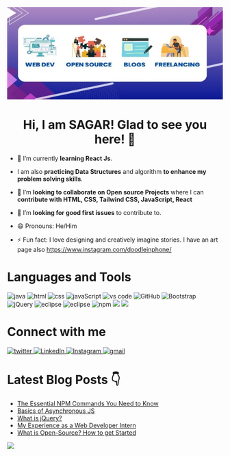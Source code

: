 

<div align = "center">
        <img src="resized-image-Promo.jpeg">
        <h1>Hi, I am SAGAR! Glad to see you here! 👋</h1>
</div> 

- 🌱 I’m currently **learning React Js**.

- I am also **practicing Data Structures** and algorithm **to enhance my problem solving skills**.

- 👯 I’m **looking to collaborate on Open source Projects** where I can **contribute with HTML, CSS, Tailwind CSS, JavaScript, React**

- 🤔 I’m **looking for good first issues** to contribute to.

- 😄 Pronouns: He/Him

- ⚡ Fun fact: I love designing and creatively imagine stories. I have an art page also https://www.instagram.com/doodleinphone/


# Languages and Tools
<img src="https://raw.githubusercontent.com/bablubambal/All_logo_and_pictures/1ac69ce5fbc389725f16f989fa53c62d6e1b4883/programming%20languages/java.svg"
alt="java" 
height="60px"> 
<img src="https://raw.githubusercontent.com/bablubambal/All_logo_and_pictures/1ac69ce5fbc389725f16f989fa53c62d6e1b4883/social%20icons/html5.svg"
alt="html" 
height="60px">
<img src="https://raw.githubusercontent.com/bablubambal/All_logo_and_pictures/1ac69ce5fbc389725f16f989fa53c62d6e1b4883/social%20icons/css3.svg"
alt="css" 
height="60px">
<img src="https://raw.githubusercontent.com/bablubambal/All_logo_and_pictures/1ac69ce5fbc389725f16f989fa53c62d6e1b4883/social%20icons/javascript.svg"
alt="javaScript" 
height="60px">
<img src="https://raw.githubusercontent.com/bablubambal/All_logo_and_pictures/62487087dc4f4f5efee637addbc67a16dd374bf6/text%20editors/vscode.svg"
alt="vs code" 
height="60px">
<img src="https://raw.githubusercontent.com/bablubambal/All_logo_and_pictures/main/cloud/github.svg"
alt="GitHub" 
height="60px">
<img src="https://raw.githubusercontent.com/bablubambal/All_logo_and_pictures/main/frameworks/boostrap.svg"
alt="Bootstrap" 
height="60px">
<img src="https://raw.githubusercontent.com/bablubambal/All_logo_and_pictures/main/frameworks/jquery.svg"
alt="jQuery" 
height="60px">
<img src="https://github.com/bablubambal/All_logo_and_pictures/blob/7c0ac2ceb9f9d24992ec393d11fa7337d2f92466/ides/eclipse.png"
alt="eclipse" 
height="60px">
<img src="https://github.com/bablubambal/All_logo_and_pictures/blob/7c0ac2ceb9f9d24992ec393d11fa7337d2f92466/others/git.svg"
alt="eclipse" 
height="60px">
<img src="https://raw.githubusercontent.com/bablubambal/All_logo_and_pictures/main/others/npm.svg" alt="npm" height="60px">
<img src="https://raw.githubusercontent.com/bablubambal/All_logo_and_pictures/main/frameworks/nodejs.svg" height="60px">
<img src="https://raw.githubusercontent.com/bablubambal/All_logo_and_pictures/main/frameworks/react.svg" height="60px">

# Connect with me

<a href="https://twitter.com/SagarSharma2809">
        <img src="https://raw.githubusercontent.com/bablubambal/All_logo_and_pictures/main/social%20icons/twitter.svg" alt="twitter" height="60px">
</a>

<a href="https://www.linkedin.com/in/sagar-sharma-b8a894227/">
        <img src="https://raw.githubusercontent.com/bablubambal/All_logo_and_pictures/main/social%20icons/linkedin.svg" alt="LinkedIn" height="60px">
</a>

<a href="https://www.instagram.com/sagar_2502/">
        <img src="https://raw.githubusercontent.com/bablubambal/All_logo_and_pictures/main/social%20icons/instagram.svg" alt="Instagram" height="60px">
</a>

<a href="sagarsharma2809@gmail.com">
        <img src="https://raw.githubusercontent.com/bablubambal/All_logo_and_pictures/main/social%20icons/gmail.svg" alt="gmail" height="60px">
</a>


# Latest Blog Posts 👇
<!-- HASHNODE:START -->
- [The Essential NPM Commands You Need to Know](https://sagarcoding.hashnode.dev/the-essential-npm-commands-you-need-to-know)
- [Basics of Asynchronous JS](https://sagarcoding.hashnode.dev/basics-of-asynchronous-js)
- [What is jQuery?](https://sagarcoding.hashnode.dev/what-is-jquery)
- [My Experience as a Web Developer Intern](https://sagarcoding.hashnode.dev/my-experience-as-a-web-developer-intern)
- [What is Open-Source? How to get Started](https://sagarcoding.hashnode.dev/what-is-open-source-how-to-get-started)
<!-- HASHNODE:END -->


        

 <img 
   src="https://github-readme-stats.vercel.app/api?username=SagarSharma2809&show_icons=true&theme=tokyonight" 
/>

